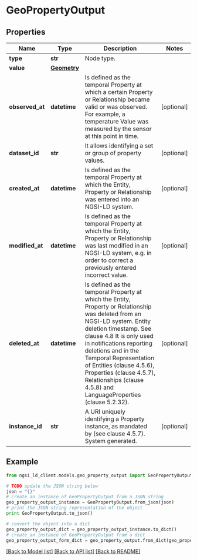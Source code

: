 # GeoPropertyOutput


## Properties
Name | Type | Description | Notes
------------ | ------------- | ------------- | -------------
**type** | **str** | Node type.  | 
**value** | [**Geometry**](Geometry.md) |  | 
**observed_at** | **datetime** | Is defined as the temporal Property at which a certain Property or Relationship became valid or was observed. For example, a temperature Value was measured by the sensor at this point in time.  | [optional] 
**dataset_id** | **str** | It allows identifying a set or group of property values.  | [optional] 
**created_at** | **datetime** | Is defined as the temporal Property at which the Entity, Property or Relationship was entered into an NGSI-LD system.  | [optional] 
**modified_at** | **datetime** | Is defined as the temporal Property at which the Entity, Property or Relationship was last modified in an NGSI-LD system, e.g. in order to correct a previously entered incorrect value.  | [optional] 
**deleted_at** | **datetime** | Is defined as the temporal Property at which the Entity, Property or Relationship was deleted from an NGSI-LD system.  Entity deletion timestamp. See clause 4.8 It is only used in notifications reporting deletions and in the Temporal Representation of Entities (clause 4.5.6), Properties (clause 4.5.7), Relationships (clause 4.5.8) and LanguageProperties (clause 5.2.32).  | [optional] 
**instance_id** | **str** | A URI uniquely identifying a Property instance, as mandated by (see clause 4.5.7). System generated.  | [optional] 

## Example

```python
from ngsi_ld_client.models.geo_property_output import GeoPropertyOutput

# TODO update the JSON string below
json = "{}"
# create an instance of GeoPropertyOutput from a JSON string
geo_property_output_instance = GeoPropertyOutput.from_json(json)
# print the JSON string representation of the object
print GeoPropertyOutput.to_json()

# convert the object into a dict
geo_property_output_dict = geo_property_output_instance.to_dict()
# create an instance of GeoPropertyOutput from a dict
geo_property_output_form_dict = geo_property_output.from_dict(geo_property_output_dict)
```
[[Back to Model list]](../README.md#documentation-for-models) [[Back to API list]](../README.md#documentation-for-api-endpoints) [[Back to README]](../README.md)


